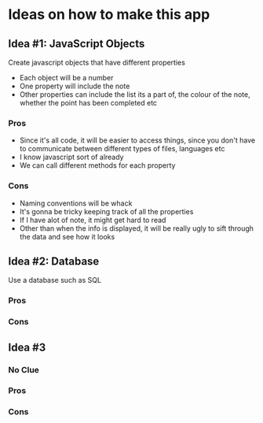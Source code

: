 # Ideas on how to make this app


## Idea #1: JavaScript Objects

Create javascript objects that have different properties
* Each object will be a number
* One property will include the note
* Other properties can include the list its a part of, the colour of the note, whether the point has been completed etc

### Pros
* Since it's all code, it will be easier to access things, since you don't have to communicate between different types of files, languages etc
* I know javascript sort of already
* We can call different methods for each property

### Cons
* Naming conventions will be whack
* It's gonna be tricky keeping track of all the properties
* If I have alot of note, it might get hard to read
* Other than when the info is displayed, it will be really ugly to sift through the data and see how it looks 

## Idea #2: Database

Use a database such as SQL

### Pros

### Cons


## Idea #3

### No Clue

### Pros

### Cons


